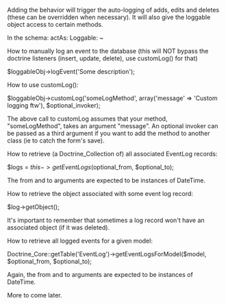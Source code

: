 Adding the behavior will trigger the auto-logging of adds, edits and deletes (these can be overridden when necessary). It will also give the loggable object access to certain methods.

In the schema:
actAs: 
  Loggable: ~

How to manually log an event to the database (this will NOT bypass the doctrine listeners (insert, update, delete), use customLog() for that)

$loggableObj->logEvent('Some description');

How to use customLog():

$loggableObj->customLog('someLogMethod', array('message' => 'Custom logging ftw'), $optional_invoker);

The above call to customLog assumes that your method, "someLogMethod", takes an argument "message". An optional invoker can be passed as a third argument if you want to add the method to another class (ie to catch the form's save).

How to retrieve (a Doctrine_Collection of) all associated EventLog records:

$logs = $this->getEventLogs($optional_from, $optional_to);

The from and to arguments are expected to be instances of DateTime.

How to retrieve the object associated with some event log record:

$log->getObject();

It's important to remember that sometimes a log record won't have an associated object (if it was deleted).

How to retrieve all logged events for a given model:

Doctrine_Core::getTable('EventLog')->getEventLogsForModel($model, $optional_from, $optional_to);

Again, the from and to arguments are expected to be instances of DateTime.

More to come later.
